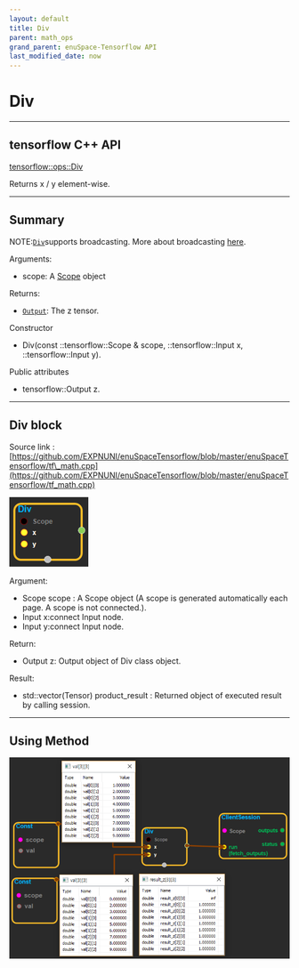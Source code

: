 ```yaml
--- 
layout: default 
title: Div 
parent: math_ops 
grand_parent: enuSpace-Tensorflow API 
last_modified_date: now 
--- 
```


# Div

---

## tensorflow C++ API

[tensorflow::ops::Div](https://www.tensorflow.org/api_docs/cc/class/tensorflow/ops/div)

Returns x / y element-wise.

---

## Summary

NOTE:[`Div`](https://www.tensorflow.org/api_docs/cc/class/tensorflow/ops/div.html#classtensorflow_1_1ops_1_1_div)supports broadcasting. More about broadcasting [here](http://docs.scipy.org/doc/numpy/user/basics.broadcasting.html).

Arguments:

* scope: A [Scope](https://www.tensorflow.org/api_docs/cc/class/tensorflow/scope.html#classtensorflow_1_1_scope) object

Returns:

* [`Output`](https://www.tensorflow.org/api_docs/cc/class/tensorflow/output.html#classtensorflow_1_1_output): The z tensor.

Constructor

* Div\(const ::tensorflow::Scope & scope, ::tensorflow::Input x, ::tensorflow::Input y\).

Public attributes

* tensorflow::Output z.

---

## Div block

Source link : [https://github.com/EXPNUNI/enuSpaceTensorflow/blob/master/enuSpaceTensorflow/tf\_math.cpp](https://github.com/EXPNUNI/enuSpaceTensorflow/blob/master/enuSpaceTensorflow/tf_math.cpp)

![](../assets/math_Div_Symbol.png)

Argument:

* Scope scope : A Scope object \(A scope is generated automatically each page. A scope is not connected.\).
* Input x:connect  Input node.
* Input y:connect  Input node.

Return:

* Output z: Output object of Div class object.

Result:

* std::vector\(Tensor\) product\_result : Returned object of executed result by calling session.

---

## Using Method

![](../assets/math_Div_Method.png)

